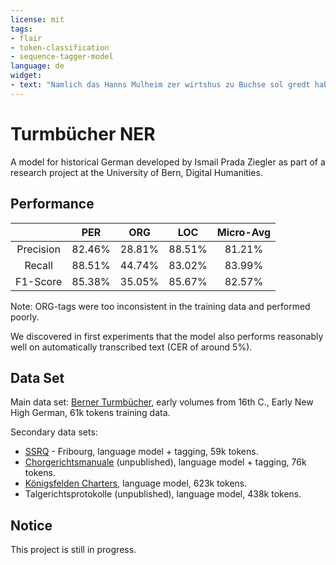 ```yaml
---
license: mit
tags:
- flair
- token-classification
- sequence-tagger-model
language: de
widget:
- text: "Namlich das Hanns Mulheim zer wirtshus zu Buchse sol gredt haben von Herren von Bern habind die von Zürich verratten oder wollend sy verratten."
---
```


# Turmbücher NER

A model for historical German developed by Ismail Prada Ziegler as part of a research project at the University of Bern, Digital Humanities.

## Performance

| | PER | ORG | LOC | Micro-Avg |
| :---: | :---: | :---: | :---: | :---: |
| Precision | 82.46% | 28.81% | 88.51% | 81.21% |
| Recall | 88.51% | 44.74% | 83.02% | 83.99% |
| F1-Score | 85.38% | 35.05% | 85.67% | 82.57% |

Note: ORG-tags were too inconsistent in the training data and performed poorly.

We discovered in first experiments that the model also performs reasonably well on automatically transcribed text (CER of around 5%). 

## Data Set

Main data set: [Berner Turmbücher](https://www.polit-forum-bern.ch/turmbuecher/), early volumes from 16th C., Early New High German, 61k tokens training data.

Secondary data sets:
- [SSRQ](https://www.ssrq-sds-fds.ch/home/) - Fribourg, language model + tagging, 59k tokens. 
- [Chorgerichtsmanuale](https://www.adfontes.uzh.ch/370540/training/deutsche-transkriptionsuebungen/chorgerichtsmanuale-einleitung) (unpublished), language model + tagging, 76k tokens.
- [Königsfelden Charters](https://www.koenigsfelden.uzh.ch/), language model, 623k tokens.
- Talgerichtsprotokolle (unpublished), language model, 438k tokens.

## Notice

This project is still in progress.

